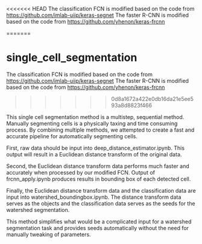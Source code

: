 <<<<<<< HEAD
The classification FCN is modified based on the code from  https://github.com/imlab-uiip/keras-segnet
The faster R-CNN is modified based on the code from  https://github.com/yhenon/keras-frcnn



=======
# single_cell_segmentation
The classification FCN is modified based on the code from  https://github.com/imlab-uiip/keras-segnet
The faster R-CNN is modified based on the code from  https://github.com/yhenon/keras-frcnn
>>>>>>> 0d8a1672a422e0db16da21e5ee593a8d8823f466


This single cell segmentation method is a multistep, sequential method.
Manually segmenting cells is a physically taxing and time consuming process.
By combining multiple methods, we attempted to create a fast and accurate pipeline for automatically segmenting cells.

First, raw data should be input into deep_distance_estimator.ipynb. This output will result in a Euclidean distance transform
of the original data.

Second, the Euclidean distance transform data performs much faster and accurately when processed by our modified FCN.
Output of frcnn_apply.ipynb produces results in bounding box of each detected cell.

Finally, the Euclidean distance transform data and the classification data are input into watershed_boundingbox.ipynb.
The distance transform data serves as the objects and the classification data serves as the seeds for the watershed
segmentation.

This method simplifies what would be a complicated input for a watershed segmentation task and provides seeds automatically
without the need for manually tweaking of parameters.

